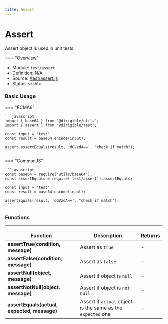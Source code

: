 ```yaml
---
title: Assert
---
```


Assert
===

Assert object is used in unit tests.

=== "Overview"
- Module: `test/assert`
- Definition: N/A
- Source: [/test/assert.js](https://github.com/eclipse/dirigible/blob/master/components/api-test/src/main/resources/META-INF/dirigible/test/assert.js)
- Status: `stable`

### Basic Usage

=== "ECMA6"

    ```javascript
    import { base64 } from "@dirigible/utils";
    import { assert } from "@dirigible/test";

    const input = "test"
    const result = base64.encode(input);

    assert.assertEquals(result, 'dGVzdA==', "check if match");
    ```

=== "CommonJS"

    ```javascript
    const base64 = require('utils/base64');
    const assertEquals = require('test/assert').assertEquals;

    const input = "test"
    const result = base64.encode(input);

    assertEquals(result, 'dGVzdA==', "check if match");
    ```

### Functions

---

Function     | Description | Returns
------------ | ----------- | --------
**assertTrue(condition, message)**   | Assert as `true` | *-*
**assertFalse(condition, message)**   | Assert as `false` | *-*
**assertNull(object, message)**   | Assert if object is `null` | *-*
**assertNotNull(object, message)**   | Assert if object is `not null` | *-*
**assertEquals(actual, expected, message)**   | Assert if `actual` object is the same as the `expected` one | *-*
